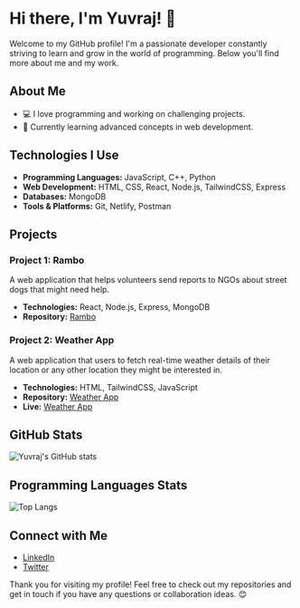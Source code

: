 # Hi there, I'm Yuvraj! 👋

Welcome to my GitHub profile! I'm a passionate developer constantly striving to learn and grow in the world of programming. Below you'll find more about me and my work.

## About Me

- 💻 I love programming and working on challenging projects.
- 🌱 Currently learning advanced concepts in web development.

## Technologies I Use

- **Programming Languages:** JavaScript, C++, Python
- **Web Development:** HTML, CSS, React, Node.js, TailwindCSS, Express
- **Databases:** MongoDB
- **Tools & Platforms:** Git, Netlify, Postman

## Projects

### Project 1: Rambo
A web application that helps volunteers send reports to NGOs about street dogs that might need help.

- **Technologies:** React, Node.js, Express, MongoDB
- **Repository:** [Rambo](https://github.com/yuvrajdev1920/rambo)

### Project 2: Weather App
A web application that users to fetch real-time weather details of their location or any other location they might be interested in.

- **Technologies:** HTML, TailwindCSS, JavaScript
- **Repository:** [Weather App](https://github.com/yuvrajdev1920/weather-app)
- **Live:** [Weather App](https://weather-app-yuvraj.netlify.app/)

## GitHub Stats

![Yuvraj's GitHub stats](https://github-readme-stats.vercel.app/api?username=yuvrajdev1920&show_icons=true&theme=radical)

## Programming Languages Stats
![Top Langs](https://github-readme-stats.vercel.app/api/top-langs/?username=yuvrajdev1920&layout=compact&show_icons=true&theme=radical#gh-dark-mode-only)

## Connect with Me

- [LinkedIn](https://www.linkedin.com/in/yuvraj-pratap-singh-b46432214/)
- [Twitter](https://x.com/yuvraj_codes)

Thank you for visiting my profile! Feel free to check out my repositories and get in touch if you have any questions or collaboration ideas. 😊
